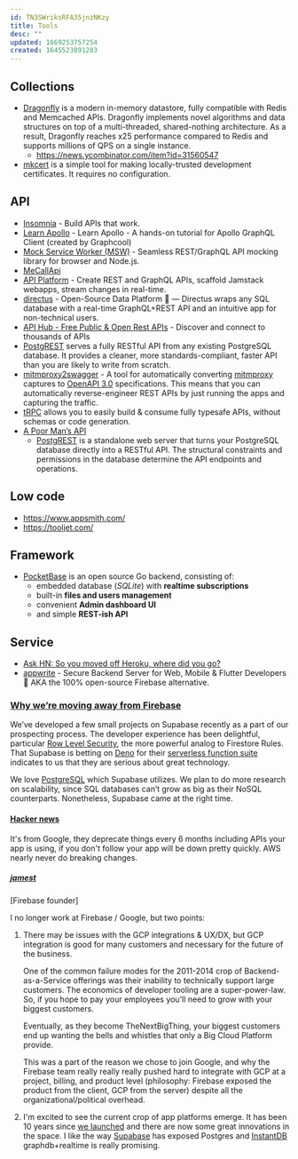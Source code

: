 ```yaml
---
id: TN3SWriksRFA35jnzNKzy
title: Tools
desc: ""
updated: 1669253757254
created: 1645523891283
---
```


## Collections

- [Dragonfly](https://github.com/dragonflydb/dragonfly) is a modern in-memory datastore, fully compatible with Redis and Memcached APIs. Dragonfly implements novel algorithms and data structures on top of a multi-threaded, shared-nothing architecture. As a result, Dragonfly reaches x25 performance compared to Redis and supports millions of QPS on a single instance.
  - https://news.ycombinator.com/item?id=31560547
- [mkcert](https://github.com/FiloSottile/mkcert) is a simple tool for making locally-trusted development certificates. It requires no configuration.

## API

- [Insomnia](https://insomnia.rest/) - Build APIs that work.
- [Learn Apollo](https://github.com/learnapollo/learnapollo) - Learn Apollo - A hands-on tutorial for Apollo GraphQL Client (created by Graphcool)
- [Mock Service Worker (MSW)](https://github.com/mswjs/msw) - Seamless REST/GraphQL API mocking library for browser and Node.js.
- [MeCallApi](https://www.mecallapi.com/)
- [API Platform](https://github.com/api-platform/api-platform) - Create REST and GraphQL APIs, scaffold Jamstack webapps, stream changes in real-time.
- [directus](https://github.com/directus/directus) - Open-Source Data Platform 🐰 — Directus wraps any SQL database with a real-time GraphQL+REST API and an intuitive app for non-technical users.
- [API Hub - Free Public & Open Rest APIs](https://rapidapi.com/hub) - Discover and connect to thousands of APIs
- [PostgREST](https://github.com/PostgREST/postgrest) serves a fully RESTful API from any existing PostgreSQL database. It provides a cleaner, more standards-compliant, faster API than you are likely to write from scratch.
- [mitmproxy2swagger](https://github.com/alufers/mitmproxy2swagger) - A tool for automatically converting [mitmproxy](https://mitmproxy.org/) captures to [OpenAPI 3.0](https://swagger.io/specification/) specifications. This means that you can automatically reverse-engineer REST APIs by just running the apps and capturing the traffic.
- [tRPC](https://github.com/trpc/trpc) allows you to easily build & consume fully typesafe APIs, without schemas or code generation.
- [A Poor Man’s API](https://dzone.com/articles/a-poor-mans-api)
  - [PostgREST](https://postgrest.org/en/stable/index.html) is a standalone web server that turns your PostgreSQL database directly into a RESTful API. The structural constraints and permissions in the database determine the API endpoints and operations.

## Low code

- https://www.appsmith.com/
- https://tooljet.com/

## Framework

- [PocketBase](https://pocketbase.io/) is an open source Go backend, consisting of:
  - embedded database (_SQLite_) with **realtime subscriptions**
  - built-in **files and users management**
  - convenient **Admin dashboard UI**
  - and simple **REST-ish API**

## Service

- [Ask HN: So you moved off Heroku, where did you go?](https://news.ycombinator.com/item?id=33077118)
- [appwrite](https://github.com/appwrite/appwrite) - Secure Backend Server for Web, Mobile & Flutter Developers 🚀 AKA the 100% open-source Firebase alternative.

### [Why we’re moving away from Firebase](https://koptional.com/article/why-we%E2%80%99re-moving-away-from-firebase)

We’ve developed a few small projects on Supabase recently as a part of our prospecting process. The developer experience has been delightful, particular [Row Level Security](https://supabase.com/docs/guides/auth/row-level-security), the more powerful analog to Firestore Rules. That Supabase is betting on [Deno](https://deno.com/deploy) for their [serverless function suite](https://deno.com/blog/supabase-functions-on-deno-deploy) indicates to us that they are serious about great technology.

We love [PostgreSQL](https://www.postgresql.org/) which Supabase utilizes. We plan to do more research on scalability, since SQL databases can’t grow as big as their NoSQL counterparts. Nonetheless, Supabase came at the right time.

#### [Hacker news](https://news.ycombinator.com/item?id=33215770)

It's from Google, they deprecate things every 6 months including APIs your app is using, if you don't follow your app will be down pretty quickly. AWS nearly never do breaking changes.

##### [jamest](https://news.ycombinator.com/user?id=jamest)

[Firebase founder]

I no longer work at Firebase / Google, but two points:

1. There may be issues with the GCP integrations & UX/DX, but GCP integration is good for many customers and necessary for the future of the business.

   One of the common failure modes for the 2011-2014 crop of Backend-as-a-Service offerings was their inability to technically support large customers. The economics of developer tooling are a super-power-law. So, if you hope to pay your employees you'll need to grow with your biggest customers.

   Eventually, as they become TheNextBigThing, your biggest customers end up wanting the bells and whistles that only a Big Cloud Platform provide.

   This was a part of the reason we chose to join Google, and why the Firebase team really really really pushed hard to integrate with GCP at a project, billing, and product level (philosophy: Firebase exposed the product from the client, GCP from the server) despite all the organizational/political overhead.

2. I'm excited to see the current crop of app platforms emerge. It has been 10 years since [we launched](https://news.ycombinator.com/item?id=3832877) and there are now some great innovations in the space. I like the way [Supabase](https://supabase.com/) has exposed Postgres and [InstantDB](https://www.instantdb.com/) graphdb+realtime is really promising.
